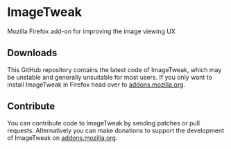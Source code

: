 # ImageTweak
Mozilla Firefox add-on for improving the image viewing UX

## Downloads
This GitHub repository contains the latest code of ImageTweak, which may be unstable and generally unsuitable for most users. 
If you only want to install ImageTweak in Firefox head over to [addons.mozilla.org](https://addons.mozilla.org/en-US/firefox/addon/3683).

## Contribute
You can contribute code to ImageTweak by sending patches or pull requests. Alternatively you can make donations to support the development of ImageTweak on [addons.mozilla.org](https://addons.mozilla.org/en-US/firefox/addon/3683).
